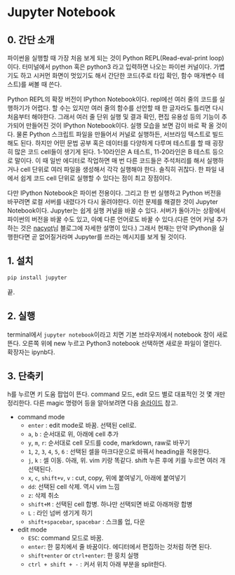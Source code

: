 # Jupyter Notebook

## 0. 간단 소개

파이썬을 실행할 때 가장 처음 보게 되는 것이 Python REPL(Read-eval-print loop)이다. 터미널에서 python 혹은 python3 라고 입력하면 나오는 파이썬 커널이다. 가볍기도 하고 시커먼 화면이 멋있기도 해서 간단한 코드(주로 타입 확인, 함수 매개변수 테스트)를 써볼 때 쓴다.

Python REPL의 확장 버전이 IPython Notebook이다. repl에선 여러 줄의 코드를 실행하기가 어렵다. 할 수는 있지만 여러 줄의 함수를 선언할 때 한 글자라도 틀리면 다시 처음부터 해야한다. 그래서 여러 줄 단위 실행 및 결과 확인, 편집 유용성 등의 기능이 추가되어 만들어진 것이 IPython Notebook이다. 실행 모습을 보면 감이 바로 팍 올 것이다. 물론 Python 스크립트 파일을 만들어서 커널로 실행하든, 서브라임 텍스트로 빌드해도 된다. 하지만 어떤 문법 공부 혹은 데이터를 다양하게 다루며 테스트를 할 때 굉장히 많은 코드 cell들이 생기게 된다. 1-10라인은 A 테스트, 11-20라인은 B 테스트 등으로 말이다. 이 때 일반 에디터로 작업하면 매 번 다른 코드들은 주석처리를 해서 실행하거나 cell 단위로 여러 파일을 생성해서 각각 실행해야 한다. 솔직히 귀찮다. 한 파일 내에서 쉽게 코드 cell 단위로 실행할 수 있다는 점이 최고 장점이다.

다만 IPython Notebook은 파이썬 전용이다. 그리고 한 번 실행하고 Python 버전을 바꾸려면 로컬 서버를 내렸다가 다시 올려야한다. 이런 문제를 해결한 것이 Jupyter Notebook이다. Jupyter는 쉽게 실행 커널을 바꿀 수 있다. 서버가 돌아가는 상황에서 파이썬의 버전을 바꿀 수도 있고, 아예 다른 언어로도 바꿀 수 있다.(다른 언어 커널 추가하는 것은 [nacyot](http://blog.nacyot.com/articles/2015-05-08-jupyter-multiple-pythons/)님 블로그에 자세한 설명이 있다.) 그래서 현재는 만약 IPython을 실행한다면 곧 없어질거라며 Jupyter를 쓰라는 메시지를 보게 될 것이다.

## 1. 설치

```sh
pip install jupyter
```

끝.

## 2. 실행

terminal에서 `jupyter notebook`이라고 치면 기본 브라우저에서 notebook 창이 새로 뜬다. 오른쪽 위에 new 누르고 Python3 notebook 선택하면 새로운 파일이 열린다. 확장자는 ipynb다.

## 3. 단축키

h를 누르면 키 도움 팝업이 뜬다. command 모드, edit 모드 별로 대표적인 것 몇 개만 정리한다. 다른 magic 명령어 등을 알아보려면 다음 [슬라이드](http://www.slideshare.net/TaeYoungLee1/20150306-ipython) 참고.

- command mode
    + `enter` : edit mode로 바꿈. 선택된 cell로.
    + `a`, `b` : 순서대로 위, 아래에 cell 추가
    + `y`, `m`, `r`: 순서대로 cell 모드를 code, markdown, raw로 바꾸기
    + `1`, `2`, `3`, `4`, `5`, `6` : 선택된 셀을 마크다운으로 바꿔서 heading을 적용한다.
    + `j`, `k` : 셀 이동. 아래, 위. vim 키랑 똑같다. shift 누른 후에 키를 누르면 여러 개 선택된다.
    + `x`, `c`, `shift+v`, `v` : cut, copy, 위에 붙여넣기, 아래에 붙여넣기
    + `dd`: 선택된 cell 삭제. 역시 vim 느낌
    + `z`: 삭제 취소
    + `shift+M` : 선택된 cell 합병. 하나만 선택되면 바로 아래꺼랑 합병
    + `L` : 라인 넘버 생기게 하기
    + `shift+spacebar`, `spacebar` : 스크롤 업, 다운
- edit mode
    + `ESC`: command 모드로 바꿈.
    + `enter`: 한 뭉치에서 줄 바꿈이다. 에디터에서 편집하는 것처럼 하면 된다.
    + `shift+enter` or `ctrl+enter`: 한 뭉치 실행
    + `ctrl + shift + -` : 커서 위치 아래 부분을 split한다.
